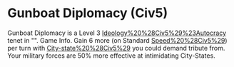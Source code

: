 # Gunboat Diplomacy (Civ5)

Gunboat Diplomacy is a Level 3 [Ideology%20%28Civ5%29%23Autocracy](Autocracy) tenet in "".
Game Info.
Gain 6 more (on Standard [Speed%20%28Civ5%29](speed)) per turn with [City-state%20%28Civ5%29](City-States) you could demand tribute from. Your military forces are 50% more effective at intimidating City-States.